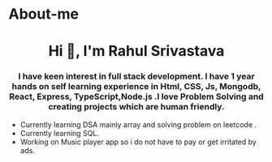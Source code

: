 # About-me
<h1 align="center">Hi 🙌, I'm Rahul Srivastava</h1>
<h3 align="center">I have keen interest in full stack development.
I have 1 year hands on self learning experience in Html, CSS, Js, Mongodb, React, Express, TypeScript,Node.js
.I love Problem Solving and creating projects which are human friendly.</h3>
<p>
  
  - Currently learning DSA mainly array and solving problem  on leetcode .
  - Currently learning SQL.
  - Working on Music player app so i do not have to pay or get irritated by ads.
    
</p>

